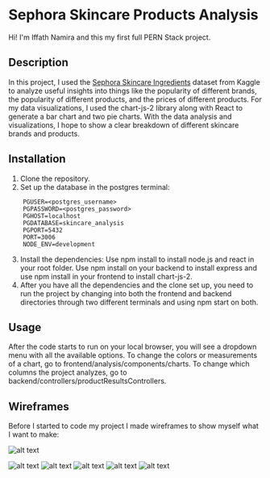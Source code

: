 # Sephora Skincare Products Analysis
Hi! I'm Iffath Namira and this my first full PERN Stack project.

## Description
In this project, I used the [Sephora Skincare Ingredients](https://www.kaggle.com/datasets/dominoweir/skincare-product-ingredients?resource=download) dataset from Kaggle to analyze useful insights into things like the popularity of different brands, the popularity of different products, and the prices of different products. For my data visualizations, I used the chart-js-2 library along with React to generate a bar chart and two pie charts. With the data analysis and visualizations, I hope to show a clear breakdown of different skincare brands and products. 

## Installation
1. Clone the repository.
2. Set up the database in the postgres terminal:
```
    PGUSER=<postgres_username>
    PGPASSWORD=<postgres_password>
    PGHOST=localhost
    PGDATABASE=skincare_analysis
    PGPORT=5432
    PORT=3006
    NODE_ENV=development
```
3. Install the dependencies: Use npm install to install node.js and react in your root folder. Use npm install on your backend to install express and use npm install in your frontend to install chart-js-2.
4. After you have all the dependencies and the clone set up, you need to run the project by changing into both the frontend and backend directories through two different terminals and using npm start on both.

## Usage
After the code starts to run on your local browser, you will see a dropdown menu with all the available options. 
To change the colors or measurements of a chart, go to frontend/analysis/components/charts. 
To change which columns the project analyzes, go to backend/controllers/productResultsControllers. 

## Wireframes
Before I started to code my project I made wireframes to show myself what I want to make:


![alt text](https://file%2B.vscode-resource.vscode-cdn.net/Users/student/Desktop/Skincare_Analysis/frontend/public/Screenshot%202025-03-06%20at%205.26.41%E2%80%AFPM.png?version%3D1748565475877)

![alt text](<frontend/public/Screenshot 2025-03-06 at 5.29.58 PM.png>)
![alt text](<frontend/public/Screenshot 2025-03-06 at 5.30.25 PM.png>)
![alt text](<frontend/public/Screenshot 2025-03-06 at 5.29.22 PM.png>)
![alt text](<frontend/public/Screenshot 2025-03-06 at 5.28.42 PM.png>)
![alt text](<frontend/public/Screenshot 2025-03-06 at 5.28.02 PM.png>)